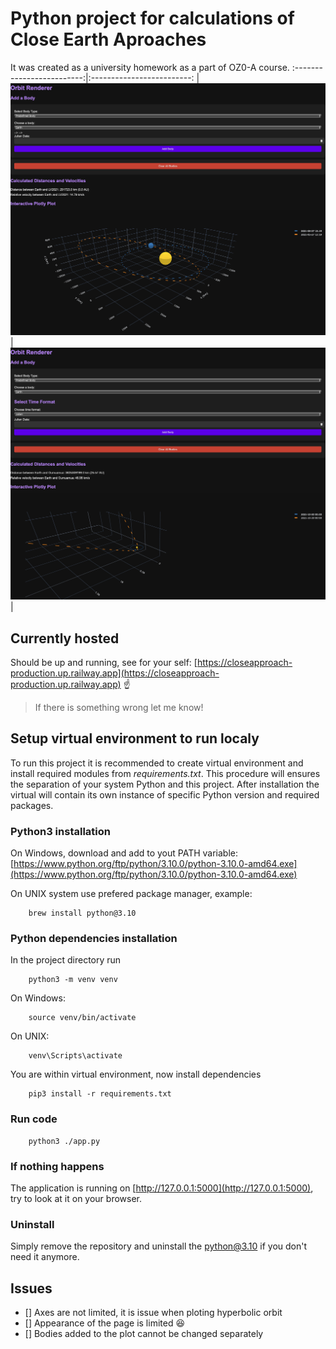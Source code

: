 # Python project for calculations of **Close Earth Aproaches**
It was created as a university homework as a part of OZ0-A course.
:-------------------------:|:-------------------------:
|![LV2021](./LV2021.png)|![Oumuamua](./Oumuamua.png)|

## Currently hosted 
Should be up and running, see for your self:
[https://closeapproach-production.up.railway.app](https://closeapproach-production.up.railway.app) :point_up:

> If there is something wrong let me know!

## Setup virtual environment to **run localy**
To run this project it is recommended to create virtual environment and install required modules from *requirements.txt*. This procedure will ensures the separation of your system Python and this project. After installation the virtual will contain its own instance of specific Python version and required packages.

### Python3 installation
On Windows, download and add to yout PATH variable:
[https://www.python.org/ftp/python/3.10.0/python-3.10.0-amd64.exe](https://www.python.org/ftp/python/3.10.0/python-3.10.0-amd64.exe)

On UNIX system use prefered package manager, example:
```shell
    brew install python@3.10
```
### Python dependencies installation
In the project directory run
```shell
    python3 -m venv venv
```
On Windows:
```shell
    source venv/bin/activate
```
On UNIX:
```shell
    venv\Scripts\activate
```
You are within virtual environment, now install dependencies
```shell
    pip3 install -r requirements.txt
```

### Run code 
```shell
    python3 ./app.py
```

### If nothing happens
The application is running on [http://127.0.0.1:5000](http://127.0.0.1:5000), try to look at it on your browser.

### Uninstall
Simply remove the repository and uninstall the python@3.10 if you don't need it anymore.


## Issues
- [] Axes are not limited, it is issue when ploting hyperbolic orbit
- [] Appearance of the page is limited :laughing:
- [] Bodies added to the plot cannot be changed separately
